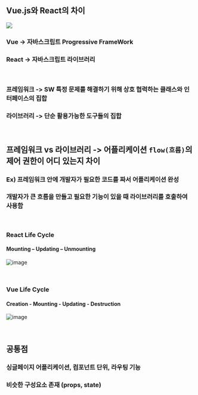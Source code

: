 ## Vue.js와 React의 차이

<img src="https://miro.medium.com/max/704/1*tqpZoG9qMeVd9j7KhAnsBg.png">

<br>

### Vue -> 자바스크립트 Progressive FrameWork
### React -> 자바스크립트 라이브러리
<br>

### 프레임워크 -> SW 특정 문제를 해결하기 위해 상호 협력하는 클래스와 인터페이스의 집합
### 라이브러리 -> 단순 활용가능한 도구들의 집합

<br>

## 프레임워크 vs 라이브러리 -> 어플리케이션 `flow(흐름)`의 제어 권한이 어디 있는지 차이
### Ex) 프레임워크 안에 개발자가 필요한 코드를 짜서 어플리케이션 완성
###      개발자가 큰 흐름을 만들고 필요한 기능이 있을 때 라이브러리를 호출하여 사용함

<br>

### React Life Cycle
#### Mounting – Updating – Unmounting
![image](https://user-images.githubusercontent.com/27480253/146673037-443e4299-e8c2-42fe-9adc-1f473c993154.png)

<br>

### Vue Life Cycle
#### Creation - Mounting - Updating - Destruction
![image](https://user-images.githubusercontent.com/27480253/146673083-c1d7c1a5-6e17-4a24-9736-f356b84413e3.png)

<br>

## 공통점 
### 싱글페이지 어플리케이션, 컴포넌트 단위, 라우팅 기능
### 비슷한 구성요소 존재 (props, state)

